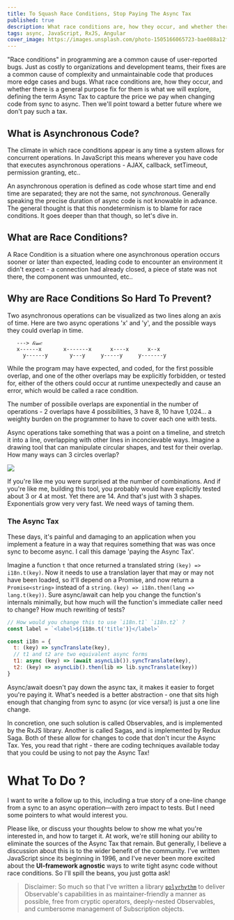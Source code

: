 ```yaml
---
title: To Squash Race Conditions, Stop Paying The Async Tax
published: true
description: What race conditions are, how they occur, and whether there is a general purpose fix for them
tags: async, JavaScript, RxJS, Angular
cover_image: https://images.unsplash.com/photo-1505166065723-bae088a12fc4?ixid=MXwxMjA3fDB8MHxwaG90by1wYWdlfHx8fGVufDB8fHw%3D&ixlib=rb-1.2.1&auto=format&fit=crop&w=2547&q=80
---
```


"Race conditions" in programming are a common cause of user-reported bugs. Just as costly to organizations and development teams, their fixes are a common cause of complexity and unmaintainable code that produces more edge cases and bugs. What race conditions are, how they occur, and whether there is a general purpose fix for them is what we will explore, defining the term Async Tax to capture the price we pay when changing code from sync to async. Then we'll point toward a better future where we don't pay such a tax.

## What is Asynchronous Code?
The climate in which race conditions appear is any time a system allows for concurrent operations. In JavaScript this means wherever you have code that executes asynchronous operations - AJAX, callback, setTimeout, permission granting, etc..

An asynchronous operation is defined as code whose start time and end time are separated; they are not the same, not _synchronous_. Generally speaking the precise duration of async code is not knowable in advance. The general thought is that this nondeterminism is to blame for race conditions. It goes deeper than that though, so let's dive in.

## What are Race Conditions?
A Race Condition is a situation where one asynchronous operation occurs sooner or later than expected, leading code to encounter an environment it didn't expect - a connection had already closed, a piece of state was not there, the component was unmounted, etc..

## Why are Race Conditions So Hard To Prevent?

Two asynchronous operations can be visualized as two lines along an axis of time. Here are two async operations 'x' and 'y', and the possible ways they could overlap in time.

```
   ---> 𝓉𝒾𝓂𝑒  
   x------x       x-------x      x----x      x--x    
     y------y       y---y     y-----y     y-------y  
```

While the program may have expected, and coded, for the first possible overlap, and one of the other overlaps may be explicitly forbidden, or tested for, either of the others could occur at runtime unexpectedly and cause an error, which would be called a race condition.

The number of possibile overlaps are exponential in the number of operations - 2 overlaps have 4 possibilities, 3 have 8, 10 have 1,024... a weighty burden on the programmer to have to cover each one with tests.

Async operations take something that was a point on a timeline, and stretch it into a line, overlapping with other lines in inconcievable ways. Imagine a drawing tool that can manipulate circular shapes, and test for their overlap. How many ways can 3 circles overlap?

![](https://i.ytimg.com/vi/bRIL9kMJJSc/maxresdefault.jpg)

If you're like me you were surprised at the number of combinations. And if you're like me, building this tool, you probably would have explicitly tested about 3 or 4 at most. Yet there are 14. And that's just with 3 shapes. Exponentials grow very very fast. We need ways of taming them.

### The Async Tax

These days, it's painful and damaging to an application when you implement a feature in a way that requires something that was was once sync to become async. I call this damage 'paying the Async Tax'.

Imagine a function `t` that once returned a translated string `(key) => i18n.t(key)`. Now it  needs to use a  translation layer that may or may not have been loaded, so it'll depend on a Promise, and now return a `Promise<string>` instead of a `string`. `(key) => i18n.then(lang => lang.t(key))`. Sure async/await can help you change the function's internals minimally, but how much will the function's immediate caller need to change? How much rewriting of tests? 


```js
// How would you change this to use `i18n.t1` `i18n.t2` ?
const label = `<label>${i18n.t('title')}</label>`

const i18n = {
  t: (key) => syncTranslate(key),
  // t1 and t2 are two equivalent async forms
  t1: async (key) => (await asyncLib()).syncTranslate(key),
  t2: (key) => asyncLib().then(lib => lib.syncTranslate(key))
}
```

Async/await doesn't pay down the async tax, it makes it easier to forget you're paying it. What's needed is a better abstraction - one that sits high enough that changing from sync to async (or vice versa!) is just a one line change.

In concretion, one such solution is called Observables, and is implemented by the RxJS library. Another is called Sagas, and is implemented by Redux Saga. Both of these allow for changes to code that don't incur the Async Tax. Yes, you read that right - there are coding techniques available today that you could be using to not pay the Async Tax!

# What To Do ?

I want to write a follow up to this, including a true story of a one-line change from a sync to an async operation—with zero impact to tests. But I need some pointers to what would interest you. 

Please like, or discuss your thoughts below to show me what you're interested in, and how to target it. At work, we're still honing our ability to eliminate the sources of the Async Tax that remain. But generally, I believe a discussion about this is to the wider benefit of the community. I've written JavaScript since its beginning in 1996, and I've never been more excited about the **UI-framework agnostic** ways to write tight async code without race conditions. So I'll spill the beans, you just gotta ask!

> Disclaimer: So much so that I've written a library [`polyrhythm`](https://github.com/deanius/polyrhythm) to deliver Observable's capabilities in as maintainer-friendly a manner as possible, free from cryptic operators, deeply-nested Observables, and cumbersome management of Subscription objects.

